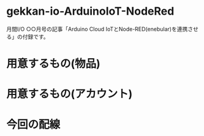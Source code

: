 # gekkan-io-ArduinoIoT-NodeRed
月間I/O ○○月号の記事「Arduino Cloud IoTとNode-RED(enebular)を連携させる」の付録です。

# 用意するもの(物品)

# 用意するもの(アカウント)

# 今回の配線

